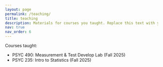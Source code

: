 ```yaml
---
layout: page
permalink: /teaching/
title: teaching
description: Materials for courses you taught. Replace this text with your description.
nav: true
nav_order: 6
---
```


Courses taught:
- PSYC 490: Measurement & Test Develop Lab (Fall 2025)
- PSYC 235: Intro to Statistics (Fall 2025)
